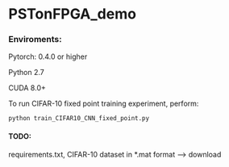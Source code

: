 # PSTonFPGA_demo

### Enviroments:

Pytorch: 0.4.0 or higher

Python 2.7

CUDA 8.0+

To run CIFAR-10 fixed point training experiment, perform:
	
	python train_CIFAR10_CNN_fixed_point.py

#### TODO:
requirements.txt,
CIFAR-10 dataset in *.mat format --> download
	

	
	
